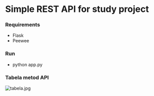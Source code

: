 # Simple REST API for study project

### Requirements
- Flask
- Peewee

### Run
- python app.py


### Tabela metod API
![tabela.jpg](tabela.jpg)
